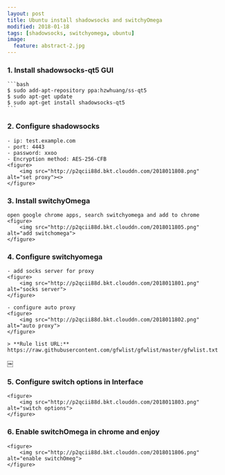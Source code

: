 ```yaml
---
layout: post
title: Ubuntu install shadowsocks and switchyOmega
modified: 2018-01-18
tags: [shadowsocks, switchyomega, ubuntu]
image:
  feature: abstract-2.jpg
---
```


### 1. Install shadowsocks-qt5 GUI
    
    ```bash
    $ sudo add-apt-repository ppa:hzwhuang/ss-qt5
    $ sudo apt-get update
    $ sudo apt-get install shadowsocks-qt5
    ```

### 2. Configure shadowsocks

    - ip: test.example.com
    - port: 4443
    - password: xxoo
    - Encryption method: AES-256-CFB
    <figure>
    	<img src="http://p2qcii88d.bkt.clouddn.com/2018011808.png" alt="set proxy"><>
    </figure>
    
### 3. Install switchyOmega

    open google chrome apps, search switchyomega and add to chrome
    <figure>
        <img src="http://p2qcii88d.bkt.clouddn.com/2018011805.png" alt="add switchomega">
    </figure>

### 4. Configure switchyomega
    - add socks server for proxy
    <figure>
        <img src="http://p2qcii88d.bkt.clouddn.com/2018011801.png" alt="socks server">
    </figure>

    - configure auto proxy
    <figure>
        <img src="http://p2qcii88d.bkt.clouddn.com/2018011802.png" alt="auto proxy">
    </figure>

    > **Rule list URL:** https://raw.githubusercontent.com/gfwlist/gfwlist/master/gfwlist.txt
￼
### 5. Configure switch options in Interface
    <figure>
        <img src="http://p2qcii88d.bkt.clouddn.com/2018011803.png" alt="switch options">
    </figure>

### 6. Enable switchOmega in chrome and enjoy
    <figure>
        <img src="http://p2qcii88d.bkt.clouddn.com/2018011806.png" alt="enable switchOmeg">
    </figure>
